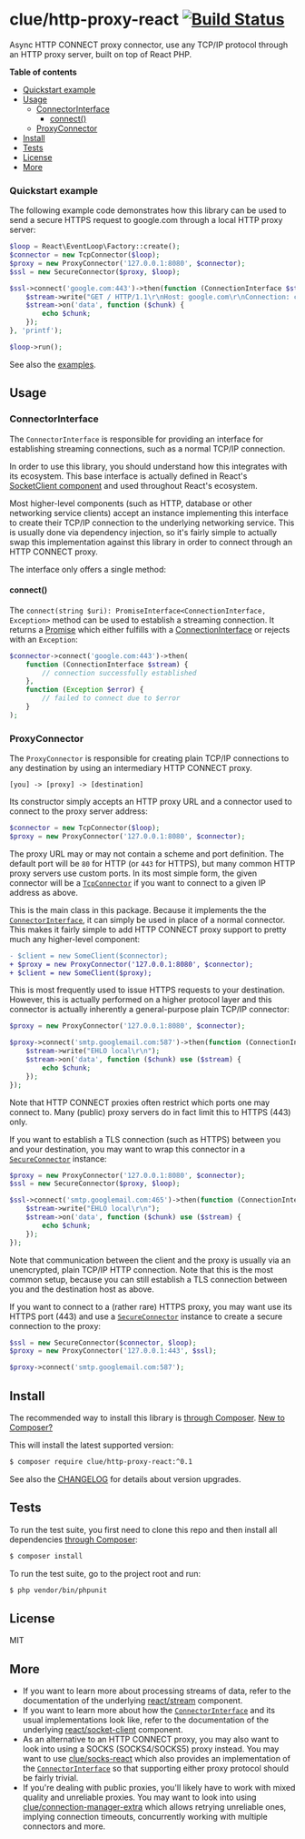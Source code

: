 # clue/http-proxy-react [![Build Status](https://travis-ci.org/clue/php-http-proxy-react.svg?branch=master)](https://travis-ci.org/clue/php-http-proxy-react)

Async HTTP CONNECT proxy connector, use any TCP/IP protocol through an HTTP proxy server, built on top of React PHP.

**Table of contents**

* [Quickstart example](#quickstart-example)
* [Usage](#usage)
  * [ConnectorInterface](#connectorinterface)
    * [connect()](#connect)
  * [ProxyConnector](#proxyconnector)
* [Install](#install)
* [Tests](#tests)
* [License](#license)
* [More](#more)

### Quickstart example

The following example code demonstrates how this library can be used to send a
secure HTTPS request to google.com through a local HTTP proxy server:

```php
$loop = React\EventLoop\Factory::create();
$connector = new TcpConnector($loop);
$proxy = new ProxyConnector('127.0.0.1:8080', $connector);
$ssl = new SecureConnector($proxy, $loop);

$ssl->connect('google.com:443')->then(function (ConnectionInterface $stream) {
    $stream->write("GET / HTTP/1.1\r\nHost: google.com\r\nConnection: close\r\n\r\n");
    $stream->on('data', function ($chunk) {
        echo $chunk;
    });
}, 'printf');

$loop->run();
```

See also the [examples](examples).

## Usage

### ConnectorInterface

The `ConnectorInterface` is responsible for providing an interface for
establishing streaming connections, such as a normal TCP/IP connection.

In order to use this library, you should understand how this integrates with its
ecosystem.
This base interface is actually defined in React's
[SocketClient component](https://github.com/reactphp/socket-client) and used
throughout React's ecosystem.

Most higher-level components (such as HTTP, database or other networking
service clients) accept an instance implementing this interface to create their
TCP/IP connection to the underlying networking service.
This is usually done via dependency injection, so it's fairly simple to actually
swap this implementation against this library in order to connect through an
HTTP CONNECT proxy.

The interface only offers a single method:

#### connect()

The `connect(string $uri): PromiseInterface<ConnectionInterface, Exception>` method
can be used to establish a streaming connection.
It returns a [Promise](https://github.com/reactphp/promise) which either
fulfills with a [ConnectionInterface](https://github.com/reactphp/socket-client#connectioninterface) or
rejects with an `Exception`:

```php
$connector->connect('google.com:443')->then(
    function (ConnectionInterface $stream) {
        // connection successfully established
    },
    function (Exception $error) {
        // failed to connect due to $error
    }
);
```

### ProxyConnector

The `ProxyConnector` is responsible for creating plain TCP/IP connections to
any destination by using an intermediary HTTP CONNECT proxy.

```
[you] -> [proxy] -> [destination]
```

Its constructor simply accepts an HTTP proxy URL and a connector used to connect
to the proxy server address:

```php
$connector = new TcpConnector($loop);
$proxy = new ProxyConnector('127.0.0.1:8080', $connector);
```

The proxy URL may or may not contain a scheme and port definition. The default
port will be `80` for HTTP (or `443` for HTTPS), but many common HTTP proxy
servers use custom ports.
In its most simple form, the given connector will be a
[`TcpConnector`](https://github.com/reactphp/socket-client#tcpconnector) if you
want to connect to a given IP address as above.

This is the main class in this package.
Because it implements the the [`ConnectorInterface`](#connectorinterface), it
can simply be used in place of a normal connector.
This makes it fairly simple to add HTTP CONNECT proxy support to pretty much any
higher-level component:

```diff
- $client = new SomeClient($connector);
+ $proxy = new ProxyConnector('127.0.0.1:8080', $connector);
+ $client = new SomeClient($proxy);
```

This is most frequently used to issue HTTPS requests to your destination.
However, this is actually performed on a higher protocol layer and this
connector is actually inherently a general-purpose plain TCP/IP connector:

```php
$proxy = new ProxyConnector('127.0.0.1:8080', $connector);

$proxy->connect('smtp.googlemail.com:587')->then(function (ConnectionInterface $stream) {
    $stream->write("EHLO local\r\n");
    $stream->on('data', function ($chunk) use ($stream) {
        echo $chunk;
    });
});
```

Note that HTTP CONNECT proxies often restrict which ports one may connect to.
Many (public) proxy servers do in fact limit this to HTTPS (443) only.

If you want to establish a TLS connection (such as HTTPS) between you and
your destination, you may want to wrap this connector in a
[`SecureConnector`](https://github.com/reactphp/socket-client#secureconnector)
instance:

```php
$proxy = new ProxyConnector('127.0.0.1:8080', $connector);
$ssl = new SecureConnector($proxy, $loop);

$ssl->connect('smtp.googlemail.com:465')->then(function (ConnectionInterface $stream) {
    $stream->write("EHLO local\r\n");
    $stream->on('data', function ($chunk) use ($stream) {
        echo $chunk;
    });
});
```

Note that communication between the client and the proxy is usually via an
unencrypted, plain TCP/IP HTTP connection. Note that this is the most common
setup, because you can still establish a TLS connection between you and the
destination host as above.

If you want to connect to a (rather rare) HTTPS proxy, you may want use its
HTTPS port (443) and use a
[`SecureConnector`](https://github.com/reactphp/socket-client#secureconnector)
instance to create a secure connection to the proxy:

```php
$ssl = new SecureConnector($connector, $loop);
$proxy = new ProxyConnector('127.0.0.1:443', $ssl);

$proxy->connect('smtp.googlemail.com:587');
```

## Install

The recommended way to install this library is [through Composer](http://getcomposer.org).
[New to Composer?](http://getcomposer.org/doc/00-intro.md)

This will install the latest supported version:

```bash
$ composer require clue/http-proxy-react:^0.1
```

See also the [CHANGELOG](CHANGELOG.md) for details about version upgrades.

## Tests

To run the test suite, you first need to clone this repo and then install all
dependencies [through Composer](http://getcomposer.org):

```bash
$ composer install
```

To run the test suite, go to the project root and run:

```bash
$ php vendor/bin/phpunit
```

## License

MIT

## More

* If you want to learn more about processing streams of data, refer to the
  documentation of the underlying
  [react/stream](https://github.com/reactphp/stream) component.
* If you want to learn more about how the
  [`ConnectorInterface`](#connectorinterface) and its usual implementations look
  like, refer to the documentation of the underlying
  [react/socket-client](https://github.com/reactphp/socket-client) component.
* As an alternative to an HTTP CONNECT proxy, you may also want to look into
  using a SOCKS (SOCKS4/SOCKS5) proxy instead.
  You may want to use [clue/socks-react](https://github.com/clue/php-socks-react)
  which also provides an implementation of the
  [`ConnectorInterface`](#connectorinterface) so that supporting either proxy
  protocol should be fairly trivial.
* If you're dealing with public proxies, you'll likely have to work with mixed
  quality and unreliable proxies. You may want to look into using
  [clue/connection-manager-extra](https://github.com/clue/php-connection-manager-extra)
  which allows retrying unreliable ones, implying connection timeouts,
  concurrently working with multiple connectors and more.
